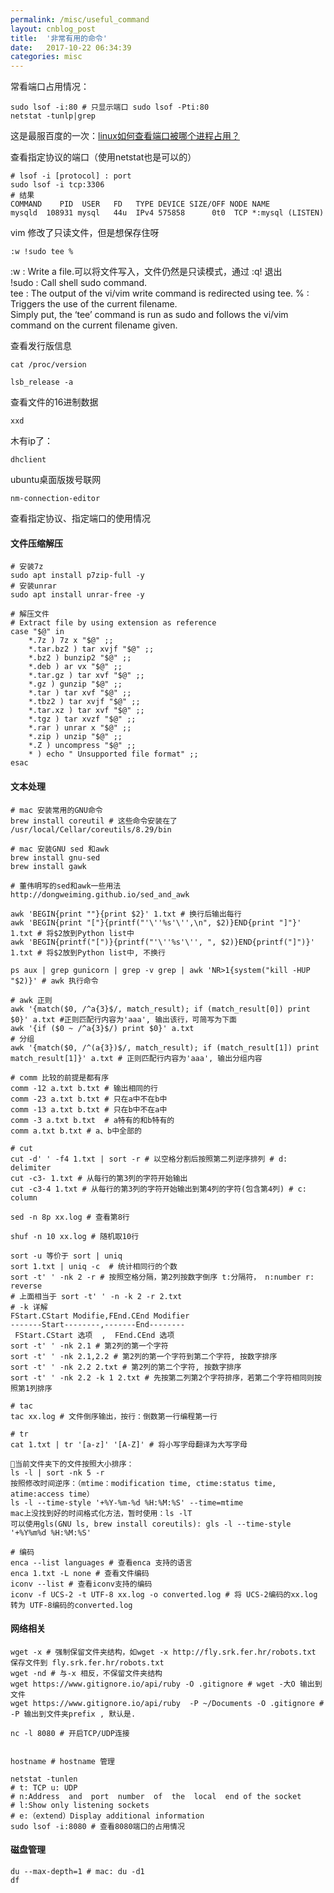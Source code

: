 ```yaml
---
permalink: /misc/useful_command
layout: cnblog_post
title:  '非常有用的命令'
date:   2017-10-22 06:34:39
categories: misc
---
```


常看端口占用情况：

```
sudo lsof -i:80 # 只显示端口 sudo lsof -Pti:80
netstat -tunlp|grep
```
这是最服百度的一次：<a href="https://jingyan.baidu.com/article/546ae1853947b71149f28cb7.html" target='blank'>linux如何查看端口被哪个进程占用？</a>

查看指定协议的端口（使用netstat也是可以的）

```
# lsof -i [protocol] : port
sudo lsof -i tcp:3306
# 结果
COMMAND    PID  USER   FD   TYPE DEVICE SIZE/OFF NODE NAME
mysqld  108931 mysql   44u  IPv4 575858      0t0  TCP *:mysql (LISTEN)
```


vim 修改了只读文件，但是想保存住呀

```
:w !sudo tee %
```
:w : Write a file.可以将文件写入，文件仍然是只读模式，通过 :q! 退出<br>
!sudo : Call shell sudo command.<br>
tee : The output of the vi/vim write command is redirected using tee.
% : Triggers the use of the current filename.<br>
Simply put, the ‘tee’ command is run as sudo and follows the vi/vim command on the current filename given.<br>


查看发行版信息

```
cat /proc/version

lsb_release -a
```

查看文件的16进制数据

```
xxd
``` 

木有ip了：

```
dhclient
```

ubuntu桌面版拨号联网

```
nm-connection-editor
```


查看指定协议、指定端口的使用情况 


#### 文件压缩解压

```
# 安装7z
sudo apt install p7zip-full -y
# 安装unrar
sudo apt install unrar-free -y

# 解压文件
# Extract file by using extension as reference
case "$@" in
    *.7z ) 7z x "$@" ;;
    *.tar.bz2 ) tar xvjf "$@" ;;
    *.bz2 ) bunzip2 "$@" ;;
    *.deb ) ar vx "$@" ;;
    *.tar.gz ) tar xvf "$@" ;;
    *.gz ) gunzip "$@" ;;
    *.tar ) tar xvf "$@" ;;
    *.tbz2 ) tar xvjf "$@" ;;
    *.tar.xz ) tar xvf "$@" ;;
    *.tgz ) tar xvzf "$@" ;;
    *.rar ) unrar x "$@" ;;
    *.zip ) unzip "$@" ;;
    *.Z ) uncompress "$@" ;;
    * ) echo " Unsupported file format" ;;
esac
```


#### 文本处理
```
# mac 安装常用的GNU命令
brew install coreutil # 这些命令安装在了 /usr/local/Cellar/coreutils/8.29/bin

# mac 安装GNU sed 和awk
brew install gnu-sed
brew install gawk

# 董伟明写的sed和awk一些用法
http://dongweiming.github.io/sed_and_awk
```


```
awk 'BEGIN{print ""}{print $2}' 1.txt # 换行后输出每行
awk 'BEGIN{print "["}{printf("'\''%s'\'',\n", $2)}END{print "]"}' 1.txt # 将$2放到Python list中
awk 'BEGIN{printf("[")}{printf("'\''%s'\'', ", $2)}END{printf("]")}' 1.txt # 将$2放到Python list中, 不换行

ps aux | grep gunicorn | grep -v grep | awk 'NR>1{system("kill -HUP "$2)}' # awk 执行命令

# awk 正则
awk '{match($0, /^a{3}$/, match_result); if (match_result[0]) print $0}' a.txt #正则匹配行内容为'aaa', 输出该行，可简写为下面
awk '{if ($0 ~ /^a{3}$/) print $0}' a.txt
# 分组
awk '{match($0, /^(a{3})$/, match_result); if (match_result[1]) print match_result[1]}' a.txt # 正则匹配行内容为'aaa', 输出分组内容

# comm 比较的前提是都有序
comm -12 a.txt b.txt # 输出相同的行
comm -23 a.txt b.txt # 只在a中不在b中
comm -13 a.txt b.txt # 只在b中不在a中
comm -3 a.txt b.txt  # a特有的和b特有的
comm a.txt b.txt # a、b中全部的

# cut
cut -d' ' -f4 1.txt | sort -r # 以空格分割后按照第二列逆序排列 # d: delimiter
cut -c3- 1.txt # 从每行的第3列的字符开始输出
cut -c3-4 1.txt # 从每行的第3列的字符开始输出到第4列的字符(包含第4列) # c: column

sed -n 8p xx.log # 查看第8行

shuf -n 10 xx.log # 随机取10行

sort -u 等价于 sort | uniq
sort 1.txt | uniq -c  # 统计相同行的个数
sort -t' ' -nk 2 -r # 按照空格分隔，第2列按数字倒序 t:分隔符， n:number r: reverse
# 上面相当于 sort -t' ' -n -k 2 -r 2.txt
# -k 详解
FStart.CStart Modifie,FEnd.CEnd Modifier
-------Start--------,-------End--------
 FStart.CStart 选项  ,  FEnd.CEnd 选项
sort -t' ' -nk 2.1 # 第2列的第一个字符
sort -t' ' -nk 2.1,2.2 # 第2列的第一个字符到第二个字符, 按数字排序
sort -t' ' -nk 2.2 2.txt # 第2列的第二个字符, 按数字排序
sort -t' ' -nk 2.2 -k 1 2.txt # 先按第二列第2个字符排序，若第二个字符相同则按照第1列排序

# tac
tac xx.log # 文件倒序输出，按行：倒数第一行编程第一行

# tr
cat 1.txt | tr '[a-z]' '[A-Z]' # 将小写字母翻译为大写字母

当前文件夹下的文件按照大小排序：
ls -l | sort -nk 5 -r
按照修改时间逆序：（mtime：modification time, ctime:status time, atime:access time）
ls -l --time-style '+%Y-%m-%d %H:%M:%S' --time=mtime
mac上没找到好的时间格式化方法，暂时使用：ls -lT
可以使用gls(GNU ls, brew install coreutils): gls -l --time-style '+%Y%m%d %H:%M:%S'

# 编码
enca --list languages # 查看enca 支持的语言
enca 1.txt -L none # 查看文件编码
iconv --list # 查看iconv支持的编码
iconv -f UCS-2 -t UTF-8 xx.log -o converted.log # 将 UCS-2编码的xx.log 转为 UTF-8编码的converted.log 
```

#### 网络相关


```
wget -x # 强制保留文件夹结构，如wget -x http://fly.srk.fer.hr/robots.txt 保存文件到 fly.srk.fer.hr/robots.txt
wget -nd # 与-x 相反，不保留文件夹结构
wget https://www.gitignore.io/api/ruby -O .gitignore # wget -大O 输出到文件
wget https://www.gitignore.io/api/ruby  -P ~/Documents -O .gitignore # -P 输出到文件夹prefix , 默认是.

nc -l 8080 # 开启TCP/UDP连接


hostname # hostname 管理

netstat -tunlen
# t: TCP u: UDP
# n:Address  and  port  number  of  the  local  end of the socket
# l:Show only listening sockets
# e:（extend）Display additional information
sudo lsof -i:8080 # 查看8080端口的占用情况
```


#### 磁盘管理

```
du --max-depth=1 # mac: du -d1
df 
```
